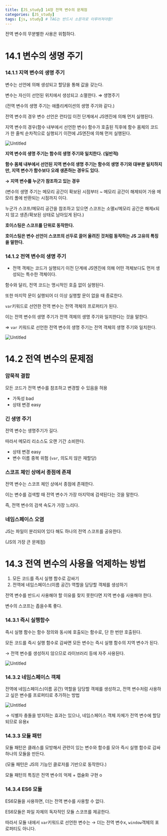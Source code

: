 ```yaml
---
title: [JS_study] 14장 전역 변수의 문제점
categories: [JS_study]
tags: [js, study] # TAG는 반드시 소문자로 이루어져야함!
---
```


전역 변수의 무분별한 사용은 위험하다.

# 14.1 변수의 생명 주기

### 14.1.1 지역 변수의 생명 주기

변수는 선언에 의해 생성되고 할당을 통해 값을 갖는다.

변수는 자신이 선언된 위치에서 생성되고 소멸한다. ⇒ 생명주기

(전역 변수의 생명 주기는 애플리케이션의 생명 주기와 같다.)

전역 변수의 경우 변수 선언은 런타임 이전 단계에서 JS엔진에 의해 먼저 실행된다.

지역 변수의 경우(함수 내부에서 선언한 변수) 함수가 호출된 직후에 함수 몸체의 코드가 한 줄씩 순차적으로 실행되기 이전에 JS엔진에 의해 먼저 실행된다.

![Untitled](https://s3-us-west-2.amazonaws.com/secure.notion-static.com/cb4ffaa1-ab41-47e9-a43d-6e0e62a79467/Untitled.png)

**지역 변수의 생명 주기는 함수의 생명 주기와 일치한다. (일반적)**

**함수 몸체 내부에서 선언된 지역 변수의 생명 주기는 함수의 생명 주기와 대부분 일치하지만, 지역 변수가 함수보다 오래 생존하는 경우도 있다.**

**→ 지역 변수를 누군가 참조하고 있는 경우**

(변수의 생명 주기는 메모리 공간이 확보된 시점부터 ~ 메모리 공간이 해제되어 가용 메모리 폴에 반환되는 시점까지 이다.

누군가 스코프/메모리 공간을 참조하고 있으면 스코프는 소멸x/메모리 공간은 해제x되지 않고 생존/확보된 상태로 남아있게 된다.)

**호이스팅은 스코프를 단위로 동작한다.**

**호이스팅은 변수 선언이 스코프의 선두로 끌어 올려진 것처럼 동작하는 JS 고유의 특징을 말한다.**

### 14.1.2 전역 변수의 생명 주기

- 전역 객체는 코드가 실행되기 이전 단계에 JS엔진에 의해 어떤 객체보다도 먼저 생성되는 특수한 객체이다.

함수와 달리, 전역 코드는 명시적인 호출 없이 실행된다.

또한 마지막 문이 실행되어 더 이상 실행할 문이 없을 때 종료한다.

`var`키워드로 선언한 전역 변수는 전역 객체의 프로퍼티가 된다.

이는 전역 변수의 생명 주기가 전역 객체의 생명 주기와 일치한다는 것을 말한다.

⇒ `var` 키워드로 선언한 전역 변수의 생명 주기는 전역 객체의 생명 주기와 일치한다.

![Untitled](https://s3-us-west-2.amazonaws.com/secure.notion-static.com/218f564c-035c-4517-97be-479547146a1b/Untitled.png)

# 14.2 전역 변수의 문제점

### 암묵적 결합

모든 코드가 전역 변수를 참조하고 변경할 수 있음을 허용

- 가독성 bad
- 상태 변경 easy

### 긴 생명 주기

전역 변수는 생명주기가 길다.

따라서 메모리 리소스도 오랜 기간 소비한다.

- 상태 변경 easy
- 변수 이름 중복 위험 (`var`, 의도치 않은 재할당)

### 스코프 체인 상에서 종점에 존재

전역 변수는 스코프 체인 상에서 종점에 존재한다.

이는 변수를 검색할 때 전역 변수가 가장 마지막에 검색된다는 것을 말한다.

즉, 전역 변수의 검색 속도가 가장 느리다.

### 네임스페이스 오염

JS는 파일이 분리되어 있다 해도 하나의 전역 스코프를 공유한다.

(JS의 가장 큰 문제점)

# 14.3 전역 변수의 사용을 억제하는 방법

1. 모든 코드를 즉시 실행 함수로 감싸기
2. 전역에 네임스페이스(이름 공간) 역할을 담당할 객체를 생성하기

전역 변수를 반드시 사용해야 할 이유를 찾지 못한다면 지역 변수를 사용해야 한다.

변수의 스코프는 좁을수록 좋다.

### 14.3.1 즉시 실행함수

즉시 실행 함수는 함수 정의와 동시에 호출되는 함수로, 단 한 번만 호출된다.

모든 코드를 즉시 실행 함수로 감싸면 모든 변수는 즉시 실행 함수의 지역 변수가 된다.

→ 전역 변수를 생성하지 않으므로 라이브러리 등에 자주 사용된다.

![Untitled](https://s3-us-west-2.amazonaws.com/secure.notion-static.com/c8f2ce1c-36d4-4133-afac-38f5c18f448d/Untitled.png)

### 14.3.2 네임스페이스 객체

전역에 네임스페이스(이름 공간) 역할을 담당할 객체를 생성하고, 전역 변수처럼 사용하고 싶은 변수를 프로퍼티로 추가하는 방법

![Untitled](https://s3-us-west-2.amazonaws.com/secure.notion-static.com/7a4b9214-576c-48f5-a287-bb9d501d2808/Untitled.png)

→ 식별자 충돌을 방지하는 효과는 있으나, 네임스페이스 객체 자체가 전역 변수에 할당되므로 유용x

### 14.3.3 모듈 패턴

모듈 패턴은 클래스를 모방해서 관련이 있는 변수와 함수를 모아 즉시 실행 함수로 감싸 하나의 모듈을 만든다.

(모듈 패턴은 JS의 기능인 클로저를 기반으로 동작한다.)

모듈 패턴의 특징은 전역 변수의 억제 + 캡슐화 구현 o

### 14.3.4 ES6 모듈

ES6모듈을 사용하면, 더는 전역 변수를 사용할 수 없다.

ES6모듈은 파일 자체의 독자적인 모듈 스코프를 제공한다.

따라서 모듈 내에서 `var`키워드로 선언한 변수는 → 더는 전역 변수x, `window`객체의 포로퍼티도 아니다.